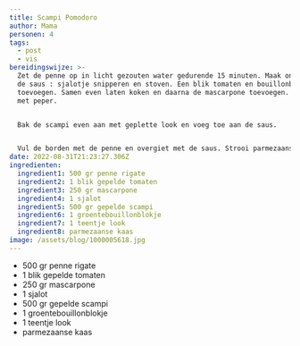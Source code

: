 ```yaml
---
title: Scampi Pomodoro
author: Mama
personen: 4
tags:
  - post
  - vis
bereidingswijze: >-
  Zet de penne op in licht gezouten water gedurende 15 minuten. Maak ondertussen
  de saus : sjalotje snipperen en stoven. Een blik tomaten en bouillonblokje
  toevoegen. Samen even laten koken en daarna de mascarpone toevoegen. Kruiden
  met peper.


  Bak de scampi even aan met geplette look en voeg toe aan de saus.


  Vul de borden met de penne en overgiet met de saus. Strooi parmezaanse kaas over het gerecht.
date: 2022-08-31T21:23:27.306Z
ingredienten:
  ingredient1: 500 gr penne rigate
  ingredient2: 1 blik gepelde tomaten
  ingredient3: 250 gr mascarpone
  ingredient4: 1 sjalot
  ingredient5: 500 gr gepelde scampi
  ingredient6: 1 groentebouillonblokje
  ingredient7: 1 teentje look
  ingredient8: parmezaanse kaas
image: /assets/blog/1000005618.jpg
---
```

* 500 gr penne rigate
* 1 blik gepelde tomaten
* 250 gr mascarpone
* 1 sjalot
* 500 gr gepelde scampi
* 1 groentebouillonblokje
* 1 teentje look
* parmezaanse kaas